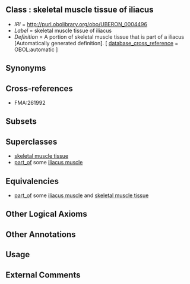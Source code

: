 
## Class : skeletal muscle tissue of iliacus

 * *IRI* = http://purl.obolibrary.org/obo/UBERON_0004496
 * *Label* = skeletal muscle tissue of iliacus
 * *Definition* = A portion of skeletal muscle tissue that is part of a iliacus [Automatically generated definition]. [ [database_cross_reference](../../ef/oboInOwl#hasDbXref.md) = OBOL:automatic ]

## Synonyms


## Cross-references

 * FMA:261992

## Subsets


## Superclasses

 * [skeletal muscle tissue](../../UBERON/34/UBERON_0001134.md)
 * [part_of](../../BFO/50/BFO_0000050.md) some [iliacus muscle](../../UBERON/69/UBERON_0001369.md)

## Equivalencies

 * [part_of](../../BFO/50/BFO_0000050.md) some [iliacus muscle](../../UBERON/69/UBERON_0001369.md) and [skeletal muscle tissue](../../UBERON/34/UBERON_0001134.md)

## Other Logical Axioms


## Other Annotations


## Usage


## External Comments

